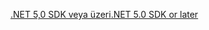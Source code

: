 [<span data-ttu-id="2b847-101">.NET 5,0 SDK veya üzeri</span><span class="sxs-lookup"><span data-stu-id="2b847-101">.NET 5.0 SDK or later</span></span>](https://dotnet.microsoft.com/download/dotnet/5.0)
